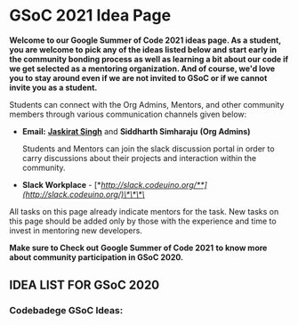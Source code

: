 # GSoC 2021 Idea Page

**Welcome to our Google Summer of Code 2021 ideas page. As a student, you are welcome to pick any of the ideas listed below and start early in the community bonding process as well as learning a bit about our code if we get selected as a mentoring organization. And of course, we'd love you to stay around even if we are not invited to GSoC or if we cannot invite you as a student.**

Students can connect with the Org Admins, Mentors, and other community members through various communication channels given below:

* **Email:** [**Jaskirat Singh**](mailto:juskirat2000@gmail.com) and **Siddharth Simharaju** **\(Org Admins\)**  


  Students and Mentors can join the slack discussion portal in order to carry discussions about their projects and interaction within the community.  

* **Slack Workplace** - [**http://slack.codeuino.org/**](http://slack.codeuino.org/)\*\*\*\*

All tasks on this page already indicate mentors for the task. New tasks on this page should be added only by those with the experience and time to invest in mentoring new developers.

**Make sure to Check out** **Google Summer of Code 2021** **to know more about community participation in GSoC 2020.**

## **IDEA LIST FOR GSoC 2020** <a id="idea-list-for-gsoc-2020"></a>

### Codebadege GSoC Ideas: <a id="codebadege-gsoc-ideas"></a>

